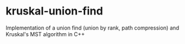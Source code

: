 # kruskal-union-find
Implementation of a union find (union by rank, path compression) and Kruskal's MST algorithm in C++
